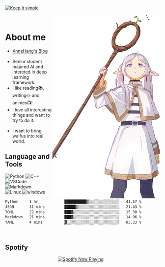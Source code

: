 <!---
<a href="https://github.com/MrXnneHang">     
  <img align="right" src="http://github-readme-streak-stats.herokuapp.com?user=MrXnneHang&mode=weekly" />              
</a>
-->  
<!-- https://readme-typing-svg.demolab.com/demo/  -->      
[![Keep it simple](https://readme-typing-svg.demolab.com?font=Fira+Code&size=16&pause=1000&vCenter=true&random=false&width=435&height=21&lines=见贤思齐焉+见不贤而内自省也)](https://git.io/typing-svg)          
<!-- Section : Visitors & last-commit & followers -->

<img align="right" src="assets/img/112468642_p0_master1200_f.png" width='350px' alt="芙莉莲">            
# About me 

- [XnneHang's Blog](https://xnnehang.top)            
- Senior student majored AI and intereted in deep learning framework.  
- I like reading📚, writing✏️ and animes📺!  
- I love all interesting things and want to try to do it.                
- I want to bring waifus into real world.  

## Language and Tools    

![Python](https://img.shields.io/badge/Python-14354C.svg?style=flat-square&logo=python&logoColor=white)
![C++](https://img.shields.io/badge/C++-00599C.svg?style=flat-square&logo=c%2B%2B&logoColor=white)
<br>
![VSCode](https://img.shields.io/badge/VSCode-007ACC?style=flat-square&logo=visual-studio-code&logoColor=white)
![Markdown](https://img.shields.io/badge/Markdown-000000.svg?style=flat-square&logo=markdown&logoColor=white)
<br/>
![Linux](https://img.shields.io/badge/Linux-FCC624?style=flat-square&logo=linux&logoColor=black)
![windows](https://img.shields.io/badge/windows-0078D6?style=flat-square&logo=windows&logoColor=white)
<br>


<!--START_SECTION:waka-->

```txt
Python     1 hr            ██████████▒░░░░░░░░░░░░░░   41.57 %
JSON       31 mins         █████▒░░░░░░░░░░░░░░░░░░░   21.43 %
TOML       22 mins         ███▓░░░░░░░░░░░░░░░░░░░░░   15.30 %
Markdown   21 mins         ███▓░░░░░░░░░░░░░░░░░░░░░   14.96 %
YAML       4 mins          ▓░░░░░░░░░░░░░░░░░░░░░░░░   03.33 %
```

<!--END_SECTION:waka-->  

## Spotify  

<p align="center">
  <a href="https://open.spotify.com/user/315wgpybdi5ixaz3zlcnjmtcflyy" target="_blank"><img src="https://xnne-spotify-playing.vercel.app/api/spotify?background_color=42f5b011&border_color=00000000" alt="Spotify Now Playing" width="450"/></a>    
</p>  
